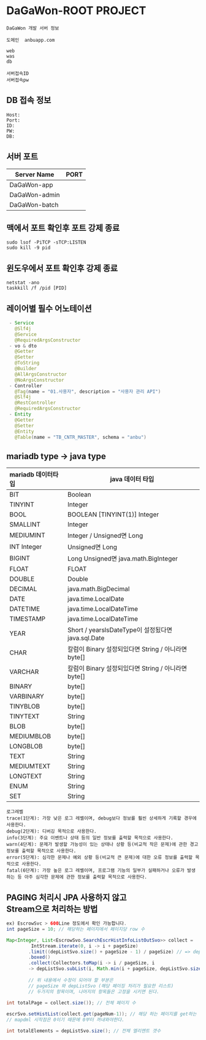 # DaGaWon-ROOT PROJECT

```Text
DaGaWon 개발 서버 정보

도메인  anbuapp.com

web
was
db

서버접속ID
서버접속pw
```

## DB 접속 정보

```Text
Host: 
Port: 
ID: 
PW: 
DB: 
```

## 서버 포트

| Server Name | PORT |
|-------------|------|
| DaGaWon-app    |  |
| DaGaWon-admin  |  |
| DaGaWon-batch  |  |

## 맥에서 포트 확인후 포트 강제 종료

```shell
sudo lsof -PiTCP -sTCP:LISTEN  
sudo kill -9 pid
```

## 윈도우에서 포트 확인후 강제 종료

```shell
netstat -ano 
taskkill /f /pid [PID]
```

## 레이어별 필수 어노테이션

```Java
 - Service   
   @Slf4j  
   @Service  
   @RequiredArgsConstructor  
 - vo & dto  
   @Getter
   @Setter  
   @ToString  
   @Builder  
   @AllArgsConstructor  
   @NoArgsConstructor  
 - Controller  
   @Tag(name = "01.사용자", description = "사용자 관리 API")  
   @Slf4j  
   @RestController  
   @RequiredArgsConstructor  
 - Entity  
   @Getter  
   @Setter  
   @Entity  
   @Table(name = "TB_CNTR_MASTER", schema = "anbu")  
```

## mariadb type -> java type

| mariadb 데이터타입 | 	java 데이터 타입                                 |
|:--------------|----------------------------------------------|
| BIT	          | Boolean                                      |
| TINYINT	      | Integer                                      |
| BOOL          | BOOLEAN [TINYINT(1)]	Integer                 |
| SMALLINT	     | Integer                                      |
| MEDIUMINT	    | Integer  / Unsigned면 Long                    |
| INT	Integer   | Unsigned면 Long                               |
| BIGINT	       | Long  Unsigned면 java.math.BigInteger         |
| FLOAT	        | FLOAT                                        |
| DOUBLE	       | Double                                       |
| DECIMAL	      | java.math.BigDecimal                         |
| DATE	         | java.time.LocalDate                          |
| DATETIME	     | java.time.LocalDateTime                      |
| TIMESTAMP	    | java.time.LocalDateTime                      |
| YEAR	         | Short / yearslsDateType이 설정됬다면 java.sql.Date |
| CHAR	         | 칼럼이 Binary 설정되있다면 String / 아니라면 byte[]       |
| VARCHAR	      | 칼럼이 Binary 설정되있다면 String / 아니라면 byte[]       |
| BINARY	       | byte[]                                       |
| VARBINARY	    | byte[]                                       |
| TINYBLOB	     | byte[]                                       |
| TINYTEXT	     | String                                       |
| BLOB	         | byte[]                                       |
| MEDIUMBLOB	   | byte[]                                       |
| LONGBLOB	     | byte[]                                       |
| TEXT	         | String                                       |
| MEDIUMTEXT	   | String                                       |
| LONGTEXT	     | String                                       |
| ENUM	         | String                                       |
| SET	          | String                                       |


```Text
로그레벨
trace(1단계): 가장 낮은 로그 레벨이며, debug보다 정보를 훨씬 상세하게 기록할 경우에 사용한다.
debug(2단계): 디버깅 목적으로 사용한다.
info(3단계): 주요 이벤트나 상태 등의 일반 정보를 출력할 목적으로 사용한다.
warn(4단계): 문제가 발생할 가능성이 있는 상태나 상황 등(비교적 작은 문제)에 관한 경고 정보를 출력할 목적으로 사용한다.
error(5단계): 심각한 문제나 예외 상황 등(비교적 큰 문제)에 대한 오류 정보를 출력할 목적으로 사용한다.
fatal(6단계): 가장 높은 로그 레벨이며, 프로그램 기능의 일부가 실패하거나 오류가 발생하는 등 아주 심각한 문제에 관한 정보를 출력할 목적으로 사용한다.
```

## PAGING 처리시 JPA 사용하지 않고 </br> Stream으로 처리하는 방법

```Java
ex) EscrowSvc > 600Line 정도에서 확인 가능합니다.
int pageSize = 10; // 해당하는 페이지에서 페이지당 row 수

Map<Integer, List<EscrowSvo.SearchEscrHistInfoListOutSvo>> collect = 
         IntStream.iterate(0, i -> i + pageSize)
        .limit((depListSvo.size() + pageSize - 1) / pageSize) // => depListSvo 해당하는 페이징 처리를 할 리스트 
        .boxed()
        .collect(Collectors.toMap(i -> i / pageSize, i 
        -> depListSvo.subList(i, Math.min(i + pageSize, depListSvo.size())))); // => depListSvo 해당하는 페이징 처리를 할 리스트
        
        // 위 내용에서 수정이 되어야 할 부분은
        // pageSize 와 depListSvo (해당 페이징 처리가 필요한 리스트)
        // 두가지의 항목이며, 나머지의 항목들은 고정을 시키면 된다.
        
int totalPage = collect.size()); // 전체 페이지 수

escrSvo.setHistList(collect.get(pageNum-1)); // 해당 하는 페이지를 get하는 방법
// mapdml 시작점은 0이기 때문에 0부터 꺼내와야한다.

int totalElements = depListSvo.size(); // 전체 엘리멘트 갯수
```
